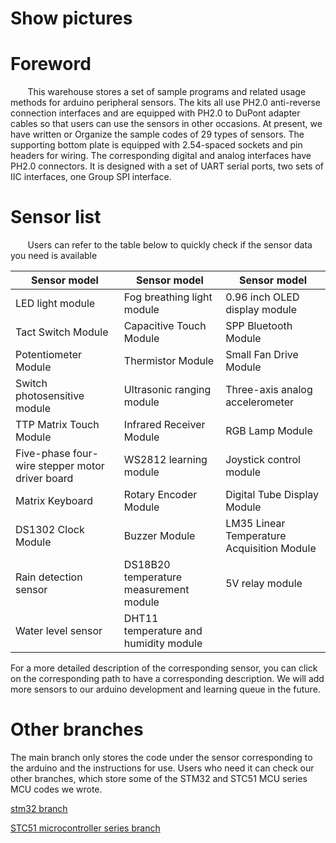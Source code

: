 

# Show pictures




# Foreword

&nbsp;&nbsp;&nbsp;&nbsp;&nbsp;&nbsp;&nbsp;This warehouse stores a set of sample programs and related usage methods for arduino peripheral sensors. The kits all use PH2.0 anti-reverse connection interfaces and are equipped with PH2.0 to DuPont adapter cables so that users can use the sensors in other occasions. At present, we have written or Organize the sample codes of 29 types of sensors. The supporting bottom plate is equipped with 2.54-spaced sockets and pin headers for wiring. The corresponding digital and analog interfaces have PH2.0 connectors. It is designed with a set of UART serial ports, two sets of IIC interfaces, one Group SPI interface.

# Sensor list

&nbsp;&nbsp;&nbsp;&nbsp;&nbsp;&nbsp;&nbsp;Users can refer to the table below to quickly check if the sensor data you need is available

| Sensor model | Sensor model | Sensor model |
| ---- | ---- | ---- |
| LED light module | Fog breathing light module | 0.96 inch OLED display module |
| Tact Switch Module | Capacitive Touch Module | SPP Bluetooth Module |
| Potentiometer Module | Thermistor Module | Small Fan Drive Module |
| Switch photosensitive module | Ultrasonic ranging module | Three-axis analog accelerometer |
| TTP Matrix Touch Module | Infrared Receiver Module | RGB Lamp Module |
| Five-phase four-wire stepper motor driver board | WS2812 learning module | Joystick control module |
| Matrix Keyboard | Rotary Encoder Module | Digital Tube Display Module |
| DS1302 Clock Module | Buzzer Module | LM35 Linear Temperature Acquisition Module |
| Rain detection sensor | DS18B20 temperature measurement module | 5V relay module |
| Water level sensor | DHT11 temperature and humidity module | |

For a more detailed description of the corresponding sensor, you can click on the corresponding path to have a corresponding description. We will add more sensors to our arduino development and learning queue in the future.

# Other branches

The main branch only stores the code under the sensor corresponding to the arduino and the instructions for use. Users who need it can check our other branches, which store some of the STM32 and STC51 MCU series MCU codes we wrote.

[stm32 branch](https://github.com/YouXinElectronic/Around-the-Arduino/tree/stm32)

[STC51 microcontroller series branch](https://github.com/YouXinElectronic/Around-the-Arduino/tree/stc89c5x)




